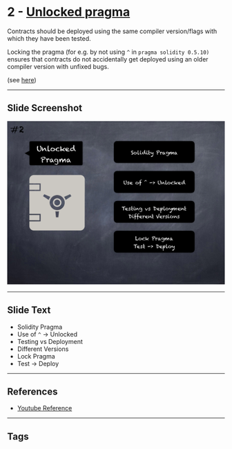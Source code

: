 # 2 - [Unlocked pragma](Unlocked%20pragma.md)
Contracts should be deployed using the same compiler version/flags with which they have been tested. 

Locking the pragma (for e.g. by not using `^` in `pragma solidity 0.5.10)` ensures that contracts do not accidentally get deployed using an older compiler version with unfixed bugs. 

(see [here](https://swcregistry.io/docs/SWC-103))

___
## Slide Screenshot
![02.png](../../images/4.Pitfalls%20and%20Best%20Practices%20101/002.png)
___
## Slide Text
- Solidity Pragma
- Use of `^` -> Unlocked
- Testing vs Deployment
- Different Versions
- Lock Pragma
- Test -> Deploy
___
## References
- [Youtube Reference](https://youtu.be/OOzyoaYIw2k?t=167)
___
## Tags